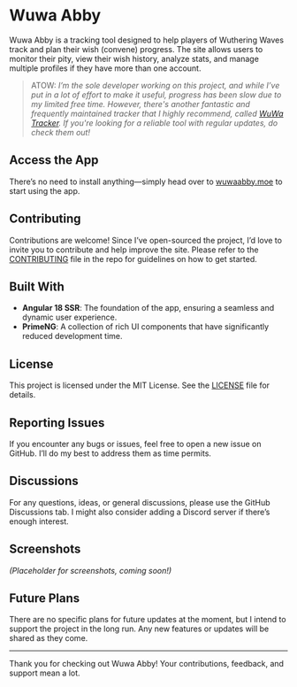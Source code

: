 # Wuwa Abby

Wuwa Abby is a tracking tool designed to help players of Wuthering Waves track and plan their wish (convene) progress. The site allows users to monitor their pity, view their wish history, analyze stats, and manage multiple profiles if they have more than one account.

> ATOW: _I’m the sole developer working on this project, and while I’ve put in a lot of effort to make it useful, progress has been slow due to my limited free time. However, there's another fantastic and frequently maintained tracker that I highly recommend, called [WuWa Tracker](https://wuwatracker.com/). If you're looking for a reliable tool with regular updates, do check them out!_

## Access the App

There’s no need to install anything—simply head over to [wuwaabby.moe](https://wuwaabby.moe) to start using the app.

## Contributing

Contributions are welcome! Since I’ve open-sourced the project, I’d love to invite you to contribute and help improve the site. Please refer to the [CONTRIBUTING](CONTRIBUTING.md) file in the repo for guidelines on how to get started.

## Built With

- **Angular 18 SSR**: The foundation of the app, ensuring a seamless and dynamic user experience.
- **PrimeNG**: A collection of rich UI components that have significantly reduced development time.

## License

This project is licensed under the MIT License. See the [LICENSE](LICENSE) file for details.

## Reporting Issues

If you encounter any bugs or issues, feel free to open a new issue on GitHub. I’ll do my best to address them as time permits.

## Discussions

For any questions, ideas, or general discussions, please use the GitHub Discussions tab. I might also consider adding a Discord server if there’s enough interest.

## Screenshots

_(Placeholder for screenshots, coming soon!)_

## Future Plans

There are no specific plans for future updates at the moment, but I intend to support the project in the long run. Any new features or updates will be shared as they come.

---

Thank you for checking out Wuwa Abby! Your contributions, feedback, and support mean a lot.
